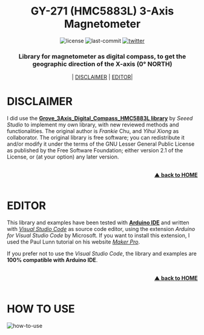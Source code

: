 <div id="home" align="center">
  <h1>GY-271 (HMC5883L) 3-Axis Magnetometer</h1>
  
  ![license](https://badgen.net/github/license/helviorubens/ESP8266-IMU)
  ![last-commit](https://badgen.net/github/last-commit/helviorubens/ESP8266-IMU)
  [![twitter](https://badgen.net/badge/icon/helviorubens?icon=twitter&label)](https://twitter.com/helviorubens)
    
  <h3>Library for magnetometer as digital compass, to get the geographic direction of the X-axis (0° NORTH)</h3>
  
  | <a href="#disclaimer">DISCLAIMER</a>
  | <a href="#editor">EDITOR</a>|
  
</div>

# DISCLAIMER

I did use the **[Grove_3Axis_Digital_Compass_HMC5883L library](https://github.com/Seeed-Studio/Grove_3Axis_Digital_Compass_HMC5883L)** by *Seeed Studio* to implement my own library, with new reviewed methods and functionalities. The original author is *Frankie* Chu, and *Yihui Xiong* as collaborator. The original library is free software; you can redistribute it and/or modify it under the terms of the GNU Lesser General Public License as published by the Free Software Foundation; either version 2.1 of the License, or (at your option) any later version.

<br/>
<div align="right">
    <b><a href="#home">▲ back to HOME</a></b>
</div>
<br/>

# EDITOR

This library and examples have been tested with [**Arduino IDE**](https://www.arduino.cc/) and written with [*Visual Studio Code*](https://code.visualstudio.com/) as source code editor, using the extension *Arduino for Visual Studio Code* by Microsoft. If you want to install this extension, I used the Paul Lunn tutorial on his website [*Maker Pro*](https://maker.pro/arduino/tutorial/how-to-use-visual-studio-code-for-arduino).

If you prefer not to use the *Visual Studio Code*, the library and examples are **100% compatible with Arduino IDE**.

<br/>
<div align="right">
    <b><a href="#home">▲ back to HOME</a></b>
</div>
<br/>

# HOW TO USE

![how-to-use](https://drive.google.com/file/d/1Tm5F-_SiYsrMNq0iUvTe3KLhOdB2CoCz)